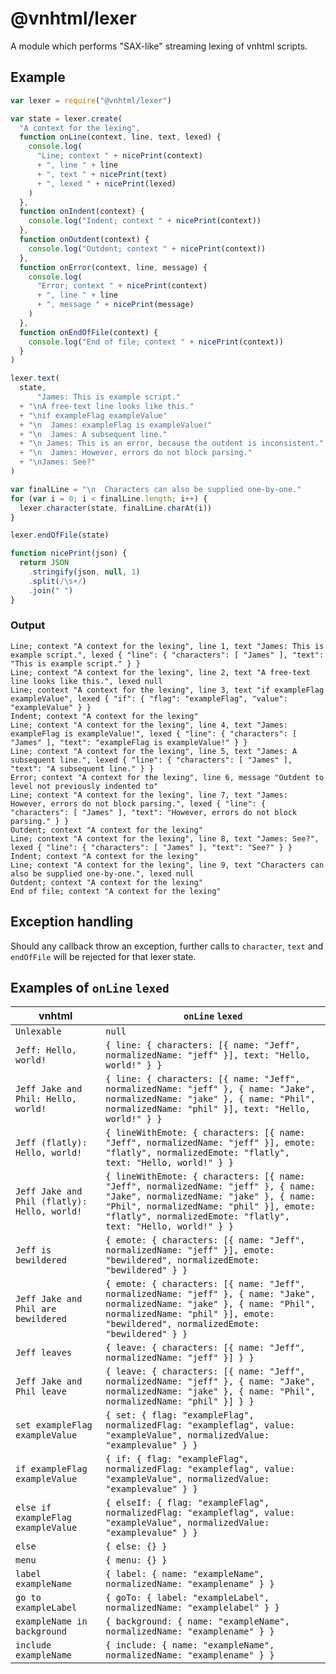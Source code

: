# @vnhtml/lexer

A module which performs "SAX-like" streaming lexing of vnhtml scripts.

## Example

```javascript
var lexer = require("@vnhtml/lexer")

var state = lexer.create(
  "A context for the lexing",
  function onLine(context, line, text, lexed) {
    console.log(
      "Line; context " + nicePrint(context)
      + ", line " + line
      + ", text " + nicePrint(text)
      + ", lexed " + nicePrint(lexed)
    )
  },
  function onIndent(context) {
    console.log("Indent; context " + nicePrint(context))
  },
  function onOutdent(context) {
    console.log("Outdent; context " + nicePrint(context))
  },
  function onError(context, line, message) {
    console.log(
      "Error; context " + nicePrint(context)
      + ", line " + line
      + ", message " + nicePrint(message)
    )
  },
  function onEndOfFile(context) {
    console.log("End of file; context " + nicePrint(context))
  }
)

lexer.text(
  state,
      "James: This is example script."
  + "\nA free-text line looks like this."
  + "\nif exampleFlag exampleValue"
  + "\n  James: exampleFlag is exampleValue!"
  + "\n  James: A subsequent line."
  + "\n James: This is an error, because the outdent is inconsistent."
  + "\n  James: However, errors do not block parsing."
  + "\nJames: See?"
)

var finalLine = "\n  Characters can also be supplied one-by-one."
for (var i = 0; i < finalLine.length; i++) {
  lexer.character(state, finalLine.charAt(i))
}

lexer.endOfFile(state)

function nicePrint(json) {
  return JSON
    .stringify(json, null, 1)
    .split(/\s+/)
    .join(" ")
}
```

### Output

```
Line; context "A context for the lexing", line 1, text "James: This is example script.", lexed { "line": { "characters": [ "James" ], "text": "This is example script." } }
Line; context "A context for the lexing", line 2, text "A free-text line looks like this.", lexed null
Line; context "A context for the lexing", line 3, text "if exampleFlag exampleValue", lexed { "if": { "flag": "exampleFlag", "value": "exampleValue" } }
Indent; context "A context for the lexing"
Line; context "A context for the lexing", line 4, text "James: exampleFlag is exampleValue!", lexed { "line": { "characters": [ "James" ], "text": "exampleFlag is exampleValue!" } }
Line; context "A context for the lexing", line 5, text "James: A subsequent line.", lexed { "line": { "characters": [ "James" ], "text": "A subsequent line." } }
Error; context "A context for the lexing", line 6, message "Outdent to level not previously indented to"
Line; context "A context for the lexing", line 7, text "James: However, errors do not block parsing.", lexed { "line": { "characters": [ "James" ], "text": "However, errors do not block parsing." } }
Outdent; context "A context for the lexing"
Line; context "A context for the lexing", line 8, text "James: See?", lexed { "line": { "characters": [ "James" ], "text": "See?" } }
Indent; context "A context for the lexing"
Line; context "A context for the lexing", line 9, text "Characters can also be supplied one-by-one.", lexed null
Outdent; context "A context for the lexing"
End of file; context "A context for the lexing"
```

## Exception handling

Should any callback throw an exception, further calls to `character`, `text` and
`endOfFile` will be rejected for that lexer state.

## Examples of `onLine` `lexed`

| vnhtml                                       | `onLine` `lexed`                                                                                                                                                                                                                       |
|----------------------------------------------|----------------------------------------------------------------------------------------------------------------------------------------------------------------------------------------------------------------------------------------|
| `Unlexable`                                  | `null`                                                                                                                                                                                                                                 |
| `Jeff: Hello, world!`                        | `{ line: { characters: [{ name: "Jeff", normalizedName: "jeff" }], text: "Hello, world!" } }`                                                                                                                                          |
| `Jeff Jake and Phil: Hello, world!`          | `{ line: { characters: [{ name: "Jeff", normalizedName: "jeff" }, { name: "Jake", normalizedName: "jake" }, { name: "Phil", normalizedName: "phil" }], text: "Hello, world!" } }`                                                      |
| `Jeff (flatly): Hello, world!`               | `{ lineWithEmote: { characters: [{ name: "Jeff", normalizedName: "jeff" }], emote: "flatly", normalizedEmote: "flatly", text: "Hello, world!" } }`                                                                                     |
| `Jeff Jake and Phil (flatly): Hello, world!` | `{ lineWithEmote: { characters: [{ name: "Jeff", normalizedName: "jeff" }, { name: "Jake", normalizedName: "jake" }, { name: "Phil", normalizedName: "phil" }], emote: "flatly", normalizedEmote: "flatly", text: "Hello, world!" } }` |
| `Jeff is bewildered`                         | `{ emote: { characters: [{ name: "Jeff", normalizedName: "jeff" }], emote: "bewildered", normalizedEmote: "bewildered" } }`                                                                                                            |
| `Jeff Jake and Phil are bewildered`          | `{ emote: { characters: [{ name: "Jeff", normalizedName: "jeff" }, { name: "Jake", normalizedName: "jake" }, { name: "Phil", normalizedName: "phil" }], emote: "bewildered", normalizedEmote: "bewildered" } }`                        |
| `Jeff leaves`                                | `{ leave: { characters: [{ name: "Jeff", normalizedName: "jeff" }] } }`                                                                                                                                                                |
| `Jeff Jake and Phil leave`                   | `{ leave: { characters: [{ name: "Jeff", normalizedName: "jeff" }, { name: "Jake", normalizedName: "jake" }, { name: "Phil", normalizedName: "phil" }] } }`                                                                            |
| `set exampleFlag exampleValue`               | `{ set: { flag: "exampleFlag", normalizedFlag: "exampleflag", value: "exampleValue", normalizedValue: "examplevalue" } }`                                                                                                              |
| `if exampleFlag exampleValue`                | `{ if: { flag: "exampleFlag", normalizedFlag: "exampleflag", value: "exampleValue", normalizedValue: "examplevalue" } }`                                                                                                               |
| `else if exampleFlag exampleValue`           | `{ elseIf: { flag: "exampleFlag", normalizedFlag: "exampleflag", value: "exampleValue", normalizedValue: "examplevalue" } }`                                                                                                           |
| `else`                                       | `{ else: {} }`                                                                                                                                                                                                                         |
| `menu`                                       | `{ menu: {} }`                                                                                                                                                                                                                         |
| `label exampleName`                          | `{ label: { name: "exampleName", normalizedName: "examplename" } }`                                                                                                                                                                    |
| `go to exampleLabel`                         | `{ goTo: { label: "exampleLabel", normalizedName: "examplelabel" } }`                                                                                                                                                                  |
| `exampleName in background`                  | `{ background: { name: "exampleName", normalizedName: "examplename" } }`                                                                                                                                                               |
| `include exampleName`                        | `{ include: { name: "exampleName", normalizedName: "examplename" } }`                                                                                                                                                                  |
